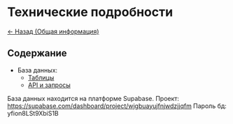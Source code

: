 # Технические подробности

[<- Назад (Общая информация)](../index.md)

## Содержание

- База данных:
  - [Таблицы](./bd-tables.md)
  - [API и запросы](./bd-queries.md)

База данных находится на платформе Supabase. Проект: https://supabase.com/dashboard/project/wjgbuayujfnjwdzjjqfm
Пароль бд: yfion8LSt9XbiS1B